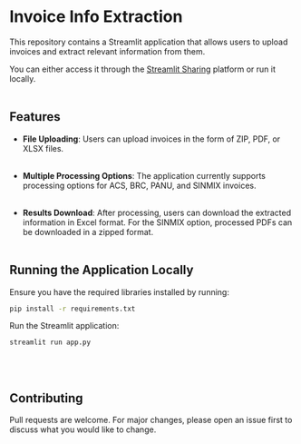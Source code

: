 # Invoice Info Extraction

This repository contains a Streamlit application that allows users to upload invoices and extract relevant information from them.

You can either access it through the [Streamlit Sharing](https://process-invoices.streamlit.app) platform or run it locally.
<br></br>

## Features

- **File Uploading**: Users can upload invoices in the form of ZIP, PDF, or XLSX files.
<br></br>

- **Multiple Processing Options**: The application currently supports processing options for ACS, BRC, PANU, and SINMIX invoices.
<br></br>

- **Results Download**: After processing, users can download the extracted information in Excel format. For the SINMIX option, processed PDFs can be downloaded in a zipped format.
<br></br>

## Running the Application Locally

Ensure you have the required libraries installed by running:

```bash
pip install -r requirements.txt
```

Run the Streamlit application:

```bash
streamlit run app.py
```

<br></br>

## Contributing

Pull requests are welcome. For major changes, please open an issue first to discuss what you would like to change.
